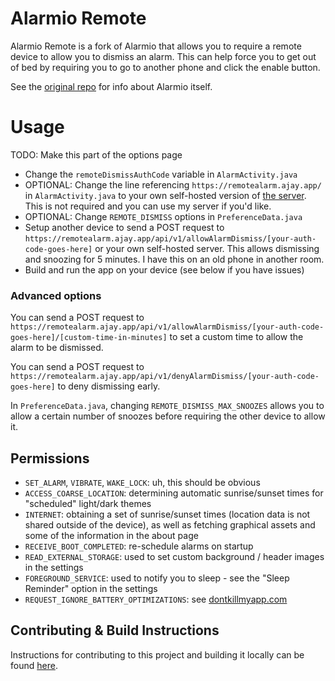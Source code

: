 Alarmio Remote
=======

Alarmio Remote is a fork of Alarmio that allows you to require a remote device to allow you to dismiss an alarm. This can help force you to get out of bed by requiring you to go to another phone and click the enable button.

See the [original repo](https://github.com/fennifith/Alarmio) for info about Alarmio itself.

# Usage

TODO: Make this part of the options page

- Change the `remoteDismissAuthCode` variable in `AlarmActivity.java`
- OPTIONAL: Change the line referencing `https://remotealarm.ajay.app/` in `AlarmActivity.java` to your own self-hosted version of [the server](https://github.com/ajayyy/AlarmioRemoteServer). This is not required and you can use my server if you'd like.
- OPTIONAL: Change `REMOTE_DISMISS` options in `PreferenceData.java`
- Setup another device to send a POST request to `https://remotealarm.ajay.app/api/v1/allowAlarmDismiss/[your-auth-code-goes-here]` or your own self-hosted server. This allows dismissing and snoozing for 5 minutes. I have this on an old phone in another room.
- Build and run the app on your device (see below if you have issues)

### Advanced options

You can send a POST request to `https://remotealarm.ajay.app/api/v1/allowAlarmDismiss/[your-auth-code-goes-here]/[custom-time-in-minutes]` to set a custom time to allow the alarm to be dismissed.

You can send a POST request to `https://remotealarm.ajay.app/api/v1/denyAlarmDismiss/[your-auth-code-goes-here]` to deny dismissing early.

In `PreferenceData.java`, changing `REMOTE_DISMISS_MAX_SNOOZES` allows you to allow a certain number of snoozes before requiring the other device to allow it.

## Permissions

- `SET_ALARM`, `VIBRATE`, `WAKE_LOCK`: uh, this should be obvious
- `ACCESS_COARSE_LOCATION`: determining automatic sunrise/sunset times for "scheduled" light/dark themes
- `INTERNET`: obtaining a set of sunrise/sunset times (location data is not shared outside of the device), as well as fetching graphical assets and some of the information in the about page
- `RECEIVE_BOOT_COMPLETED`: re-schedule alarms on startup
- `READ_EXTERNAL_STORAGE`: used to set custom background / header images in the settings
- `FOREGROUND_SERVICE`: used to notify you to sleep - see the "Sleep Reminder" option in the settings
- `REQUEST_IGNORE_BATTERY_OPTIMIZATIONS`: see [dontkillmyapp.com](https://dontkillmyapp.com/)

## Contributing & Build Instructions

Instructions for contributing to this project and building it locally can be found [here](./.github/CONTRIBUTING.md).

